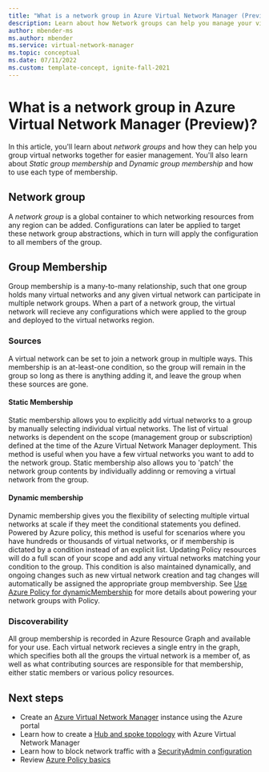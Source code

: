 ```yaml
---
title: "What is a network group in Azure Virtual Network Manager (Preview)?"
description: Learn about how Network groups can help you manage your virtual networks.
author: mbender-ms
ms.author: mbender
ms.service: virtual-network-manager
ms.topic: conceptual
ms.date: 07/11/2022
ms.custom: template-concept, ignite-fall-2021
---
```


# What is a network group in Azure Virtual Network Manager (Preview)?

In this article, you'll learn about *network groups* and how they can help you group virtual networks together for easier management. You'll also learn about *Static group membership* and *Dynamic group membership* and how to use each type of membership.

## Network group

A *network group* is a global container to which networking resources from any region can be added. Configurations can later be applied to target these network group abstractions, which in turn will apply the configuration to all members of the group.

## Group Membership

Group membership is a many-to-many relationship, such that one group holds many virtual networks and any given virtual network can participate in multiple network groups. When a part of a network group, the virtual network will recieve any configurations which were applied to the group and deployed to the virtual networks region.

### Sources
A virtual network can be set to join a network group in multiple ways. This membership is an at-least-one condition, so the group will remain in the group so long as there is anything adding it, and leave the group when these sources are gone.

#### Static Membership
Static membership allows you to explicitly add virtual networks to a group by manually selecting individual virtual networks. The list of virtual networks is dependent on the scope (management group or subscription) defined at the time of the Azure Virtual Network Manager deployment. This method is useful when you have a few virtual networks you want to add to the network group. Static membership also allows you to 'patch' the network group contents by individually addinng or removing a virtual network from the group.

#### Dynamic membership
Dynamic membership gives you the flexibility of selecting multiple virtual networks at scale if they meet the conditional statements you defined. Powered by Azure policy, this method is useful for scenarios where you have hundreds or thousands of virtual networks, or if membership is dictated by a condition instead of an explicit list. Updating Policy resources will do a full scan of your scope and add any virtual networks matching your condition to the group. This condition is also maintained dynamically, and ongoing changes such as new virtual network creation and tag changes will automatically be assigned the appropriate group membvership. See [Use Azure Policy for dynamicMembership](how-to-use-dynamic-membership) for more details about powering your network groups with Policy.

### Discoverability
All group membership is recorded in Azure Resource Graph and available for your use. Each virtual network recieves a single entry in the graph, which specifies both all the groups the virtual network is a member of, as well as what contributing sources are responsible for that membership, either static members or various policy resources.

## Next steps

- Create an [Azure Virtual Network Manager](create-virtual-network-manager-portal.md) instance using the Azure portal
- Learn how to create a [Hub and spoke topology](how-to-create-hub-and-spoke.md) with Azure Virtual Network Manager
- Learn how to block network traffic with a [SecurityAdmin configuration](how-to-block-network-traffic-portal.md)
- Review [Azure Policy basics](../governance/policy/overview.md)
